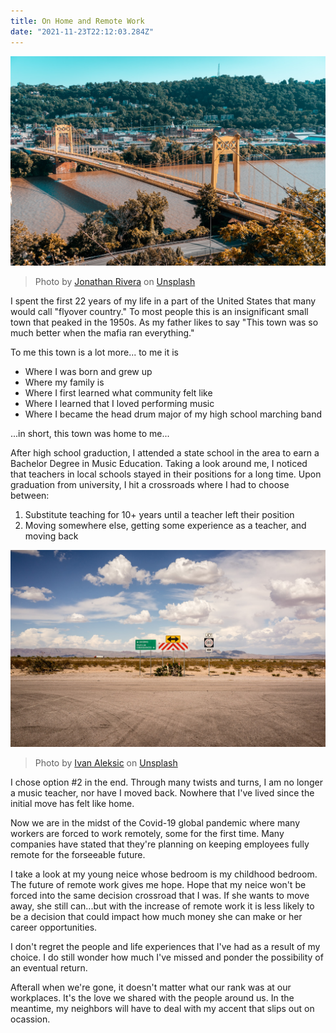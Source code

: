 ```yaml
---
title: On Home and Remote Work
date: "2021-11-23T22:12:03.284Z"
---
```


![Crossroads](./bridge-med.jpg)
>Photo by <a href="https://unsplash.com/@cutnshoot?utm_source=unsplash&utm_medium=referral&utm_content=creditCopyText">Jonathan Rivera</a> on <a href="https://unsplash.com/s/photos/western-pennsylvania?utm_source=unsplash&utm_medium=referral&utm_content=creditCopyText">Unsplash</a>
  

I spent the first 22 years of my life in a part of the United States that many would call "flyover country." To most people this is an insignificant small town that peaked in the 1950s. As my father likes to say "This town was so much better when the mafia ran everything."

To me this town is a lot more... to me it is
- Where I was born and grew up
- Where my family is
- Where I first learned what community felt like
- Where I learned that I loved performing music
- Where I became the head drum major of my high school marching band

...in short, this town was home to me...

After high school graduction, I attended a state school in the area to earn a Bachelor Degree in Music Education. Taking a look around me, I noticed that teachers in local schools stayed in their positions for a long time. Upon graduation from university, I hit a crossroads where I had to choose between:
1. Substitute teaching for 10+ years until a teacher left their position
2. Moving somewhere else, getting some experience as a teacher, and moving back

![Crossroads](./crossroads-med.jpg)

>Photo by <a href="https://unsplash.com/@ivalex?utm_source=unsplash&utm_medium=referral&utm_content=creditCopyText">Ivan Aleksic</a> on <a href="https://unsplash.com/s/photos/crossroads?utm_source=unsplash&utm_medium=referral&utm_content=creditCopyText">Unsplash</a>

I chose option #2 in the end. Through many twists and turns, I am no longer a music teacher, nor have I moved back. Nowhere that I've lived since the initial move has felt like home.

Now we are in the midst of the Covid-19 global pandemic where many workers are forced to work remotely, some for the first time. Many companies have stated that they're planning on keeping employees fully remote for the forseeable future.

I take a look at my young neice whose bedroom is my childhood bedroom. The future of remote work gives me hope. Hope that my neice won't be forced into the same decision crossroad that I was. If she wants to move away, she still can...but with the increase of remote work it is less likely to be a decision that could impact how much money she can make or her career opportunities.

I don't regret the people and life experiences that I've had as a result of my choice. I do still wonder how much I've missed and ponder the possibility of an eventual return.

Afterall when we're gone, it doesn't matter what our rank was at our workplaces. It's the love we shared with the people around us. In the meantime, my neighbors will have to deal with my accent that slips out on ocassion.
